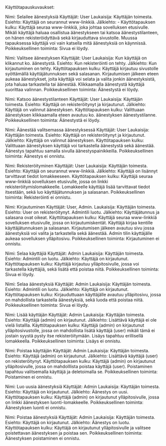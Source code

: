 Käyttötapauskuvaukset:

Nimi: Selailee äänestyksiä
Käyttäjät: User
Laukaisija: Käyttäjän toimesta.
Esiehto: Käyttäjä on seurannut www-linkkiä.
Jälkiehto: -
Käyttötapauksen kulku: Käyttäjä seuraa www-linkkiä, joka johtaa sovelluksen etusivulle. Mikäli käyttäjä haluaa osallistua äänestykseen tai katsoa äänestystilanteen, on hänen rekisteröidyttävä sekä kirjauduttava sivustolle. Muussa tapauksessa käyttäjä voi vain katsella mitä äänestyksiä on käynnissä.
Poikkeuksellinen toiminta: Sivua ei löydy.

Nimi: Valitsee äänestyksen
Käyttäjät: User
Laukaisija: Kun käyttäjä on klikannut ko. äänestystä.
Esiehto: Kun rekisteröinti on tehty.
Jälkiehto: Kun kirjautuminen on tehty.
Käyttötapauksen kulku: Käyttäjä kirjautuu sivustolle syöttämällä käyttäjätunnuksen sekä salasanan. Kirjautumisen jälkeen eteen aukeaa äänestykset, joita käyttäjä voi selata ja valita jonkin äänestyksistä, jota haluaa tarkastella tai äänestää. Klikkaamalla äänestystä käyttäjä suorittaa valinnan.
Poikkeuksellinen toiminta: Äänestystä ei löydy.

Nimi: Katsoo äänestystilanteen
Käyttäjät: User
Laukaisija: Käyttäjän toimesta.
Esiehto: Käyttäjä on rekisteröitynyt ja kirjautunut.
Jälkiehto: Käyttäjä on valinnut äänestyksen.
Käyttötapauksen kulku: Valittuaan äänestyksen klikkaamalla eteen avautuu ko. äänestyksen äänestystilanne.
Poikkeuksellinen toiminta: Äänestystä ei löydy.

Nimi: Äänestää valitsemassa äänestyksessä
Käyttäjät: User
Laukaisija: Käyttäjän toimesta.
Esiehto: Käyttäjä on rekisteröitynyt ja kirjautunut.
Jälkiehto: Käyttäjä on valinnut äänestyksen.
Käyttötapauksen kulku: Valittuaan äänestyksen käyttäjä voi tarkastella äänestystä sekä äänestää. Äänestys tapahtuu samalla sivulla äänestyspainikkeilla.
Poikkeuksellinen toiminta: Äänestys ei onnistu. 

Nimi: Rekisteröityminen
Käyttäjät: User 
Laukaisija: Käyttäjän toimesta.
Esiehto: Käyttäjä on seurannut www-linkkiä.
Jälkiehto: Käyttäjä on lisännyt tarvittavat tiedot lomakkeeseen. 
Käyttötapauksen kulku: Käyttäjä seuraa www-linkkiä sovelluksen etusivulle, jossa on linkki rekisteröitymislomakkeelle. Lomakkeelle käyttäjä lisää tarvittavat tiedot itsestään, sekä luo käyttäjätunnuksen ja salasanan.
Poikkeuksellinen toiminta: Rekisteröinti ei onnistu.

Nimi: Kirjautuminen
Käyttäjät: User, Admin.
Laukaisija: Käyttäjän toimesta.
Esiehto: User on rekisteröitynyt. Admintili luotu.
Jälkiehto: Käyttäjätunnus ja salasana ovat oikeat.
Käyttötapauksen kulku: Käyttäjä seuraa www-linkkiä sovelluksen etusivulle, jossa on kirjautumiskentät. Käyttäjä kirjaa kentille käyttäjätunnuksen ja salasanan. Kirjautumisen jälkeen avautuu sivu jossa äänestyksiä voi valita ja tarkastella sekä äänestää. Admin tilin käyttäjälle aukeaa sovelluksen ylläpitosivu.
Poikkeuksellinen toiminta: Kirjautuminen ei onnistu.

Nimi: Selaa käyttäjiä
Käyttäjät: Admin
Laukaisija: Käyttäjän toimesta.
Esiehto: Admintili on luotu.
Jälkiehto: Käyttäjä on kirjautunut. 
Käyttötapauksen kulku: Käyttäjä kirjautuu ylläpitosivulle, jossa voi tarkastella käyttäjiä, sekä lisätä että poistaa niitä.
Poikkeuksellinen toiminta: Sivua ei löydy.

Nimi: Selaa äänestyksiä
Käyttäjät: Admin
Laukaisija: Käyttäjän toimesta. 
Esiehto: Admintili on luotu.
Jälkiehto: Käyttäjä on kirjautunut.
Käyttötapauksen kulku: Kirjauduttuaan käyttäjälle avautuu ylläpitosivu, jossa on mahdollista tarkastella äänestyksiä, sekä luoda että poistaa niitä. 
Poikkeuksellinen toiminta: Sivua ei löydy.

Nimi: Lisää käyttäjän
Käyttäjät: Admin
Laukaisija: Käyttäjän toimesta.
Esiehto: Käyttäjä (admin) on kirjautunut.
Jälkiehto: Lisättävä käyttäjä ei ole vielä listallla.
Käyttötapauksen kulku: Käyttäjä (admin) on kirjautunut ylläpitosivustolle, jossa on mahdollista lisätä käyttäjä (user) mikäli tämä ei jostain syystä pysty itse rekisteröitymään. Lisäys tapahtuu erillisellä lomakkeella.
Poikkeuksellinen toiminta: Lisäys ei onnistu.

Nimi: Poistaa käyttäjän
Käyttäjät: Admin
Laukaisija: Käyttäjän toimesta.
Esiehto: Käyttäjä (admin) on kirjautunut.
Jälkiehto: Lisättävä käyttäjä (user) on rekisteröitynyt.
Käyttötapauksen kulku: Käyttäjä (admin) on kirjautunut ylläpitosivulle, jossa on mahdolllista poistaa käyttäjä (user). Poistaminen tapahtuu valitsemalla käyttäjä ja deletoimalla se.
Poikkeuksellinen toiminta: Poistaminen ei onnistu.

Nimi: Luo uusia äänestyksiä
Käyttäjät: Admin
Laukaisija: Käyttäjän toimesta.
Esiehto: Käyttäjä on kirjautunut.
Jälkiehto: Äänestys on uusi.
Käyttötapauksen kulku: Käyttäjä (admin) on kirjautunut ylläpitosivulle, jossa on linkki äänestyksen luonti-lomakkeelle.
Poikkeuksellinen toiminta: Äänestyksen luonti ei onnistu.

Nimi: Poistaa äänestyksiä
Käyttäjät: Admin
Laukaisija: Käyttäjän toimesta.
Esiehto: Käyttäjä on kirjautunut.
Jälkiehto: Äänestys on luotu.
Käyttötapauksen kulku: Käyttäjä on kirjautunut ylläpitosivulle ja valitsee poistettavan äänestyksen ja poistaa sen. 
Poikkeuksellinen toiminta: Äänestyksen poistaminen ei onnistu.